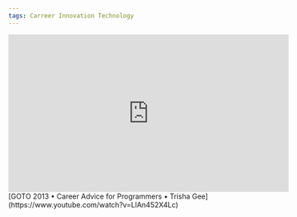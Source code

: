 ```yaml
---
tags: Carreer Innovation Technology
---
```

<iframe width="560" height="315" src="https://www.youtube.com/embed/LlAn452X4Lc" frameborder="0" allow="autoplay; encrypted-media" allowfullscreen></iframe>
[GOTO 2013 • Career Advice for Programmers • Trisha Gee](https://www.youtube.com/watch?v=LlAn452X4Lc)
